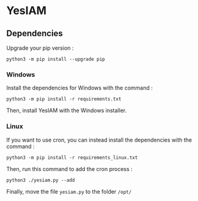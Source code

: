 # YesIAM

## Dependencies
Upgrade your pip version :
```
python3 -m pip install --upgrade pip
```
### Windows
Install the dependencies for Windows with the command :
```
python3 -m pip install -r requirements.txt
```
Then, install YesIAM with the Windows installer.
### Linux
If you want to use cron, you can instead install the dependencies with the command :
```
python3 -m pip install -r requirements_linux.txt
```
Then, run this command to add the cron process :
```
python3 ./yesiam.py --add
```
Finally, move the file `yesiam.py` to the folder `/opt/`